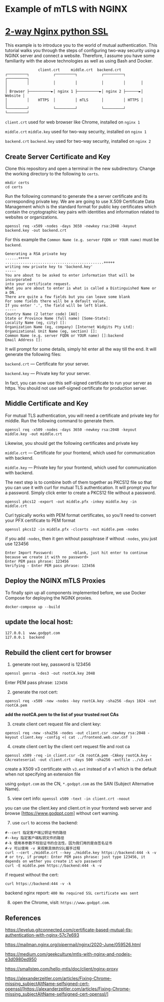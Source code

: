 # Example of mTLS with NGINX

# [2-way Nginx python SSL](./2way-ssl-nginx-python/README.md)

This example is to introduce you to the world of mutual authentication. This tutorial walks you through the steps of configuring two-way security using a NGINX server and connect a website. Therefore, I assume you have some familiarity with the above technologies as well as using Bash and Docker.
```
               client.crt     middle.crt  backend.crt
┌─────────┐           ┌─────────┐           ┌─────────┐       ┌─────────┐
│         │           │         │           │         │       │         │
│ Browser ├──────────►│ nginx 1 ├──────────►│ nginx 2 ├──────►│ Website │
│         │    HTTPS  │         │ mTLS      │         │ HTTPS │         │
└─────────┘           └─────────┘           └─────────┘       └─────────┘
```

`client.crt` used for web browser like Chrome, installed on `nginx 1`

`middle.crt` `middle.key` used for two-way security, installed on `nginx 1`

`backend.crt` `backend.key` used for two-way security, installed on `nginx 2`


## Create Server Certificate and Key

Clone this repository and open a terminal in the new subdirectory. Change the working directory to the following to `certs`.

```
mkdir certs
cd certs
```

Run the following command to generate the a server certificate and its corresponding private key. We are are going to use X.509 Certificate Data Management which is the standard format for public key certificates which contain the cryptographic key pairs with identities and information related to websites or organizations.

`openssl req -x509 -nodes -days 3650 -newkey rsa:2048 -keyout backend.key -out backend.crt`

For this example the `Common Name (e.g. server FQDN or YOUR name)` must be `backend`.

```
Generating a RSA private key
......+++++
.............................................+++++
writing new private key to 'backend.key'
-----
You are about to be asked to enter information that will be incorporated
into your certificate request.
What you are about to enter is what is called a Distinguished Name or a DN.
There are quite a few fields but you can leave some blank
For some fields there will be a default value,
If you enter '.', the field will be left blank.
-----
Country Name (2 letter code) [AU]:
State or Province Name (full name) [Some-State]:
Locality Name (eg, city) []:
Organization Name (eg, company) [Internet Widgits Pty Ltd]:
Organizational Unit Name (eg, section) []:
Common Name (e.g. server FQDN or YOUR name) []:backend
Email Address []:
```

It will prompt for some details, simply hit enter all the way till the end. It will generate the following files:

`backend.crt` — Certificate for your server.

`backend.key` — Private key for your server.

In fact, you can now use this self-signed certificate to run your server as https. You should not use self-signed certificate for production server.

## Middle Certificate and Key

For mutual TLS authentication, you will need a certificate and private key for middle. Run the following command to generate them.

`openssl req -x509 -nodes -days 3650 -newkey rsa:2048 -keyout middle.key -out middle.crt`

Likewise, you should get the following certificates and private key

`middle.crt` — Certificate for your frontend, which used for communication with backend.

`middle.key` — Private key for your frontend, which used for communication with backend.

The next step is to combine both of them together as PKCS12 file so that you can use it with curl for mutual TLS authentication. It will prompt you for a password. Simply click enter to create a PKCS12 file without a password.

`openssl pkcs12 -export -out middle.pfx -inkey middle.key -in middle.crt`

Curl typically works with PEM format certificates, so you'll need to convert your PFX certificate to PEM format

`openssl pkcs12 -in middle.pfx -clcerts -out middle.pem -nodes`

if you add `-nodes`, then it gen without passphrase
if without `-nodes`, you just use 123456
```shell
Enter Import Password:         <blank, just hit enter to continue because we create it with no password>
Enter PEM pass phrase: 123456
Verifying - Enter PEM pass phrase: 123456
```

## Deploy the NGINX mTLS Proxies 

To finally spin up all components implemented before, we use Docker Compose for deploying the NGINX proxies. 

`docker-compose up --build`


## update the local host:

```
127.0.0.1  www.godppt.com
127.0.0.1  backend
```


## Rebuild the client cert for browser

1. generate root key, password is 123456

`openssl genrsa -des3 -out rootCA.key 2048`

  Enter PEM pass phrase: `123456`

2. generate the root cert:

`openssl req -x509 -new -nodes -key rootCA.key -sha256 -days 1024 -out rootCA.pem`

**add the rootCA.pem to the list of your trusted root CAs**

3. create client cert request file and client key:

`openssl req -new -sha256 -nodes -out client.csr -newkey rsa:2048 -keyout client.key -config <( cat ../frontend.web.csr.cnf )`

4. create client cert by the client cert request file and root ca

`openssl x509 -req -in client.csr -CA rootCA.pem -CAkey rootCA.key -CAcreateserial -out client.crt -days 500 -sha256 -extfile ../v3.ext`

create a X509 v3 certificate with `v3.ext` instead of a v1 which is the default when not specifying an extension file

using `godppt.com` as the CN, `*.godppt.com` as the SAN (Subject Alternative Name).

5. view cert info:
`openssl x509 -text -in client.crt -noout`
   
you can use the client.key and client.crt in your frontend web server and browse [https://www.godppt.com] without cert warning.

7. use `curl` to access the backend:
```shell
#--cert 指定客户端公钥证书的路径
#--key 指定客户端私钥文件的路径
#-k 使用本参数不校验证书的合法性，因为我们用的是自签名证书
#-v 可以使用 -v 来观察具体的SSL握手过程
curl --cert ./middle.crt --key ./middle.key https://backend:444 -k -v
# or try, if prompt: Enter PEM pass phrase: just type 123456, it depends on wether you create it w/o password
curl -E middle.pem https://backend:444 -k -v
```

if request without the cert:

`curl https://backend:444 -v -k`

backend nginx report: `400 No required SSL certificate was sent`

8. open the Chrome, visit: `https://www.godppt.com`.


## References
https://levelup.gitconnected.com/certificate-based-mutual-tls-authentication-with-nginx-57c7e693

https://mailman.nginx.org/pipermail/nginx/2020-June/059526.html

https://medium.com/geekculture/mtls-with-nginx-and-nodejs-e3d0980ed950

https://smallstep.com/hello-mtls/doc/client/nginx-proxy

https://alexanderzeitler.com/articles/Fixing-Chrome-missing_subjectAltName-selfsigned-cert-openssl/[https://alexanderzeitler.com/articles/Fixing-Chrome-missing_subjectAltName-selfsigned-cert-openssl/]
